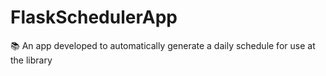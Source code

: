 # FlaskSchedulerApp
📚 An app developed to automatically generate a daily schedule for use at the library
